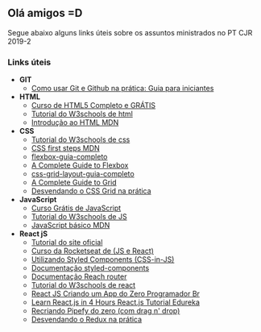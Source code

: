 ## Olá amigos =D

Segue abaixo alguns links úteis sobre os assuntos ministrados no PT CJR 2019-2

### Links úteis
- **GIT**
  - [Como usar Git e Github na prática: Guia para iniciantes](https://www.youtube.com/watch?v=2alg7MQ6_sI)
- **HTML**
  - [Curso de HTML5 Completo e GRÁTIS](https://www.youtube.com/playlist?list=PLHz_AreHm4dlAnJ_jJtV29RFxnPHDuk9o)
  - [Tutorial do W3schools de html](https://www.w3schools.com/html/)
  - [Introdução ao HTML MDN](https://developer.mozilla.org/pt-BR/docs/Aprender/HTML/Introducao_ao_HTML)
- **CSS**
  - [Tutorial do W3schools de css](https://www.w3schools.com/css/)
  - [CSS first steps MDN](https://developer.mozilla.org/en-US/docs/Learn/CSS/First_steps)
  - [flexbox-guia-completo](https://origamid.com/projetos/flexbox-guia-completo/)
  - [A Complete Guide to Flexbox](https://css-tricks.com/snippets/css/a-guide-to-flexbox/)
  - [css-grid-layout-guia-completo](https://www.origamid.com/projetos/css-grid-layout-guia-completo/)
  - [A Complete Guide to Grid](https://css-tricks.com/snippets/css/complete-guide-grid/)
  - [Desvendando o CSS Grid na prática](https://www.youtube.com/watch?v=HN1UjzRSdBk)
- **JavaScript**
  - [Curso Grátis de JavaScript](https://www.youtube.com/playlist?list=PLHz_AreHm4dlsK3Nr9GVvXCbpQyHQl1o1)
  - [Tutorial do W3schools de JS](https://www.w3schools.com/js/)
  - [JavaScript básico MDN](https://developer.mozilla.org/pt-BR/docs/Aprender/Getting_started_with_the_web/JavaScript_basico)
- **React jS**
  - [Tutorial do site oficial](https://pt-br.reactjs.org/tutorial/tutorial.html)
  - [Curso da Rocketseat de (JS e React)](https://rocketseat.com.br/starter/curso-gratuito-reactjs)   
  - [Utilizando Styled Components (CSS-in-JS)](https://www.youtube.com/watch?v=R3S8DEzEn6s)
  - [Documentação styled-components](https://www.styled-components.com/)
  - [Documentação Reach router](https://reach.tech/router)
  - [Tutorial do W3schools de react](https://www.w3schools.com/react/)
  - [React JS  Criando um App do Zero  Programador Br](https://www.youtube.com/watch?v=tbLziJchz48) 
  - [Learn React.js in 4 Hours  React.js Tutorial Edureka](https://www.youtube.com/watch?v=fSp2C7QPH8M)
  - [Recriando Pipefy do zero (com drag n' drop)](https://www.youtube.com/watch?v=awRtgpRsdTQ)
  - [Desvendando o Redux na prática](https://www.youtube.com/watch?v=u99tNt3TZf8)


